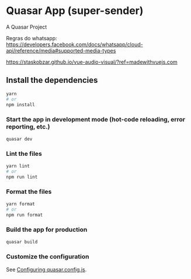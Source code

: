 # Quasar App (super-sender)

A Quasar Project

Regras do whatsapp:
https://developers.facebook.com/docs/whatsapp/cloud-api/reference/media#supported-media-types

https://staskobzar.github.io/vue-audio-visual/?ref=madewithvuejs.com

## Install the dependencies
```bash
yarn
# or
npm install
```

### Start the app in development mode (hot-code reloading, error reporting, etc.)
```bash
quasar dev
```


### Lint the files
```bash
yarn lint
# or
npm run lint
```


### Format the files
```bash
yarn format
# or
npm run format
```


### Build the app for production
```bash
quasar build
```

### Customize the configuration
See [Configuring quasar.config.js](https://v2.quasar.dev/quasar-cli-vite/quasar-config-js).
